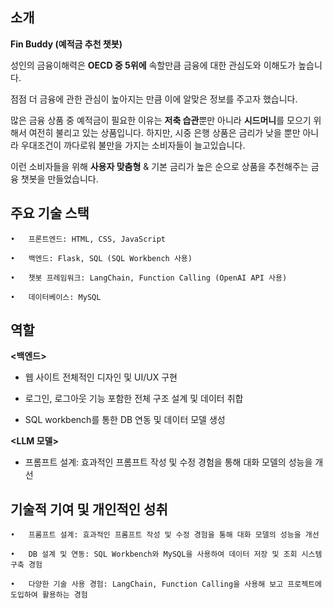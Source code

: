 ## **소개**

**Fin Buddy (예적금 추천 챗봇)**

성인의 금융이해력은 **OECD 중 5위에** 속할만큼 금융에 대한 관심도와 이해도가 높습니다. 

점점 더 금융에 관한 관심이 높아지는 만큼 이에 알맞은 정보를 주고자 했습니다.

많은 금융 상품 중 예적금이 필요한 이유는 **저축 습관**뿐만 아니라 **시드머니**를 모으기 위해서 여전히 불리고 있는 상품입니다. 하지만, 시중 은행 상품은 금리가 낮을 뿐만 아니라 우대조건이 까다로워 불만을 가지는 소비자들이 늘고있습니다.

이런 소비자들을 위해 **사용자 맞춤형** & 기본 금리가 높은 순으로 상품을 추천해주는 금융 챗봇을 만들었습니다.


## **주요 기술 스택**

	• 	프론트엔드: HTML, CSS, JavaScript
  
	•	백엔드: Flask, SQL (SQL Workbench 사용)
 
	•	챗봇 프레임워크: LangChain, Function Calling (OpenAI API 사용)
 
	•	데이터베이스: MySQL


## **역할** 

**<백엔드>**

- 웹 사이트 전체적인 디자인 및 UI/UX 구현
  
- 로그인, 로그아웃 기능 포함한 전체 구조 설계 및 데이터 취합
  
- SQL workbench를 통한 DB 연동 및 데이터 모델 생성

**<LLM 모델>**

- 프롬프트 설계: 효과적인 프롬프트 작성 및 수정 경험을 통해 대화 모델의 성능을 개선



## **기술적 기여 및 개인적인 성취**

	•	프롬프트 설계: 효과적인 프롬프트 작성 및 수정 경험을 통해 대화 모델의 성능을 개선
 
	•	DB 설계 및 연동: SQL Workbench와 MySQL을 사용하여 데이터 저장 및 조회 시스템 구축 경험
 
	•	다양한 기술 사용 경험: LangChain, Function Calling을 사용해 보고 프로젝트에 도입하여 활용하는 경험
